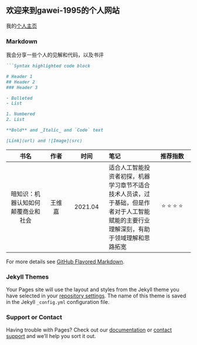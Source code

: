 ## 欢迎来到gawei-1995的个人网站

我的[个人主页](https://gawei1995.github.io/gawei-1995.github.io/)
### Markdown

我会分享一些个人的见解和代码，以及书评


```markdown
```Syntax highlighted code block

# Header 1
## Header 2
### Header 3

- Bulleted
- List

1. Numbered
2. List

**Bold** and _Italic_ and `Code` text

[Link](url) and ![Image](src)
```
<style>
table th:first-of-type {
    width: 4cm;
}
table th:nth-of-type(2) {
    width: 2cm;
}
table th:nth-of-type(3) {
    width: 3cm;
}
table th:nth-of-type(4) {
    width: 150pt;
}
table th:nth-of-type(5) {
    width: 10em;
}
</style>

书名 | 作者 | 时间 | 笔记 | 推荐指数
:-----: | :-----: | :-----: | :----- | :------: 
暗知识：机器认知如何颠覆商业和社会 | 王维嘉 | 2021.04 | 适合人工智能投资者初探，机器学习章节不适合技术人员读，过于基础，但是作者对于人工智能赋能的主要行业理解深刻，有助于领域理解和思路拓宽 | :star: :star: :star: :star:


For more details see [GitHub Flavored Markdown](https://guides.github.com/features/mastering-markdown/).

### Jekyll Themes

Your Pages site will use the layout and styles from the Jekyll theme you have selected in your [repository settings](https://github.com/gawei1995/gawei-1995.github.io/settings/pages). The name of this theme is saved in the Jekyll `_config.yml` configuration file.

### Support or Contact

Having trouble with Pages? Check out our [documentation](https://docs.github.com/categories/github-pages-basics/) or [contact support](https://support.github.com/contact) and we’ll help you sort it out.
